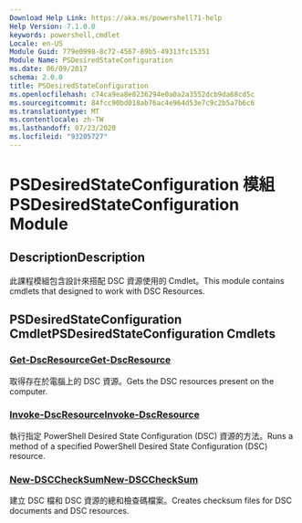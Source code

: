 ```yaml
---
Download Help Link: https://aka.ms/powershell71-help
Help Version: 7.1.0.0
keywords: powershell,cmdlet
Locale: en-US
Module Guid: 779e0998-8c72-4567-89b5-49313fc15351
Module Name: PSDesiredStateConfiguration
ms.date: 06/09/2017
schema: 2.0.0
title: PSDesiredStateConfiguration
ms.openlocfilehash: c74ca9ea8e0236294e0a0a2a3552dcb9da68cd5c
ms.sourcegitcommit: 84fcc90bd018ab76ac4e964d53e7c9c2b5a7b6c6
ms.translationtype: MT
ms.contentlocale: zh-TW
ms.lasthandoff: 07/23/2020
ms.locfileid: "93205727"
---
```

# <span data-ttu-id="4eb2d-103">PSDesiredStateConfiguration 模組</span><span class="sxs-lookup"><span data-stu-id="4eb2d-103">PSDesiredStateConfiguration Module</span></span>

## <span data-ttu-id="4eb2d-104">Description</span><span class="sxs-lookup"><span data-stu-id="4eb2d-104">Description</span></span>
<span data-ttu-id="4eb2d-105">此課程模組包含設計來搭配 DSC 資源使用的 Cmdlet。</span><span class="sxs-lookup"><span data-stu-id="4eb2d-105">This module contains cmdlets that designed to work with DSC Resources.</span></span>

## <span data-ttu-id="4eb2d-106">PSDesiredStateConfiguration Cmdlet</span><span class="sxs-lookup"><span data-stu-id="4eb2d-106">PSDesiredStateConfiguration Cmdlets</span></span>

### [<span data-ttu-id="4eb2d-107">Get-DscResource</span><span class="sxs-lookup"><span data-stu-id="4eb2d-107">Get-DscResource</span></span>](Get-DscResource.md)
<span data-ttu-id="4eb2d-108">取得存在於電腦上的 DSC 資源。</span><span class="sxs-lookup"><span data-stu-id="4eb2d-108">Gets the DSC resources present on the computer.</span></span>

### [<span data-ttu-id="4eb2d-109">Invoke-DscResource</span><span class="sxs-lookup"><span data-stu-id="4eb2d-109">Invoke-DscResource</span></span>](Invoke-DscResource.md)
<span data-ttu-id="4eb2d-110">執行指定 PowerShell Desired State Configuration (DSC) 資源的方法。</span><span class="sxs-lookup"><span data-stu-id="4eb2d-110">Runs a method of a specified PowerShell Desired State Configuration (DSC) resource.</span></span>

### [<span data-ttu-id="4eb2d-111">New-DSCCheckSum</span><span class="sxs-lookup"><span data-stu-id="4eb2d-111">New-DSCCheckSum</span></span>](New-DSCCheckSum.md)
<span data-ttu-id="4eb2d-112">建立 DSC 檔和 DSC 資源的總和檢查碼檔案。</span><span class="sxs-lookup"><span data-stu-id="4eb2d-112">Creates checksum files for DSC documents and DSC resources.</span></span>
